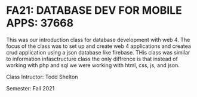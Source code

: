 # FA21: DATABASE DEV FOR MOBILE APPS: 37668

This was our introduction class for database development with web 4. The focus of the class was to set up and create web 4 applications and createa  crud application using a json database like firebase. THis class was similar to information infasctructure class
the only diffrence is that instead of working with php and sql we were working with html, css, js, and json.

Class Intructor: Todd Shelton

Semester: Fall 2021
